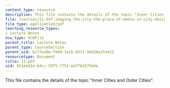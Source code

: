 ```yaml
---
content_type: resource
description: This file contains the details of the topic "Inner Cities and Outer Cities".
file: /courses/11-947-imaging-the-city-the-place-of-media-in-city-design-and-development-fall-1998/921ea41eb4cc59757751ea77b2575ebe_11.pdf
file_type: application/pdf
learning_resource_types:
- Lecture Notes
ocw_type: OCWFile
parent_title: Lecture Notes
parent_type: CourseSection
parent_uid: bc77ea0e-f849-1acb-651f-9da58e2fe423
resourcetype: Document
title: 11.pdf
uid: 921ea41e-b4cc-5975-7751-ea77b2575ebe
---
```

This file contains the details of the topic "Inner Cities and Outer Cities".

